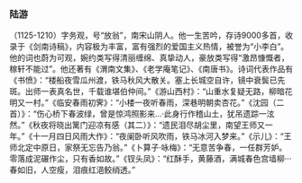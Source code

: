 ### 陆游
（1125-1210）字务观，号“放翁”，南宋山阴人。他一生苦吟，存诗9000多首，收录于《剑南诗稿》，内容极为丰富，富有强烈的爱国主义热情，被誉为“小李白”。他的词也蔚为可观，婉约类写得清丽缠绵、真挚动人，豪放类写得“激昂慷慨者，稼轩不能过”。他还著有《渭南文集》、《老学庵笔记》、《南唐书》。诗词代表作品有《书愤》：“楼船夜雪瓜州渡，铁马秋风大散关。塞上长城空自许，镜中衰鬓已先斑。出师一表真名世，千载谁堪伯仲间。”《游山西村》：“山重水复疑无路，柳暗花明又一村。”《临安春雨初霁》：“小楼一夜听春雨，深巷明朝卖杏花。”《沈园（二首）》：“伤心桥下春波绿，曾是惊鸿照影来...·此身行作稽山土，犹吊遗踪一泫然。”《秋夜将晓出篱门迎凉有感（其二）》：“遗民泪尽胡尘里，南望王师又一年。”《十一月四日风雨大作》：“夜阑卧听风吹雨，铁马冰河入梦来。”《示儿》：“王师北定中原日，家祭无忘告乃翁。”《卜算子·咏梅》：“无意苦争春，一任群芳妒。零落成泥碾作尘，只有香如故。”《钗头凤》：“红酥手，黄藤酒，满城春色宫墙柳···春如旧，人空瘦，泪痕红浥鲛绡透。”